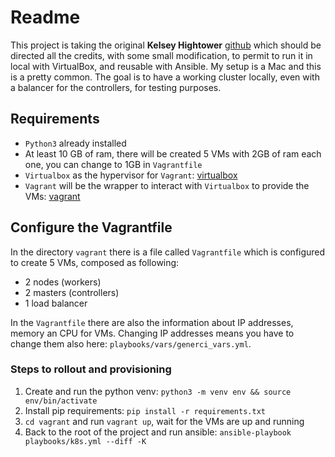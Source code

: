 # Readme
This project is taking the original **Kelsey Hightower** [github](https://github.com/kelseyhightower/kubernetes-the-hard-way)
which should be directed all the credits, with some small modification, to permit to run it in local with VirtualBox,
and reusable with Ansible. My setup is a Mac and this is a pretty common. 
The goal is to have a working cluster locally, even with a balancer for the controllers, for testing purposes. 

## Requirements
- `Python3` already installed
- At least 10 GB of ram, there will be created 5 VMs with 2GB of ram each one, you can change to 1GB in `Vagrantfile`
- `Virtualbox` as the hypervisor for `Vagrant`: [virtualbox](https://www.virtualbox.org/wiki/Downloads)
- `Vagrant` will be the wrapper to interact with `Virtualbox` to provide the VMs: [vagrant](https://www.vagrantup.com/downloads.html)
  
## Configure the Vagrantfile
In the directory `vagrant` there is a file called `Vagrantfile` which is configured to create 5 VMs, composed as following: 
- 2 nodes (workers)
- 2 masters (controllers)
- 1 load balancer

In the `Vagrantfile` there are also the information about IP addresses, memory an CPU for VMs. Changing IP addresses means 
you have to change them also here: `playbooks/vars/generci_vars.yml`. 

### Steps to rollout and provisioning
1. Create and run the python venv: `python3 -m venv env && source env/bin/activate`
2. Install pip requirements: `pip install -r requirements.txt`
3. `cd vagrant` and run `vagrant up`, wait for the VMs are up and running
4. Back to the root of the project and run ansible: `ansible-playbook playbooks/k8s.yml --diff -K` 
